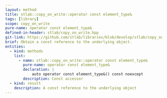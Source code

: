 ```yaml
---
layout: method
title: stlab::copy_on_write::operator const element_type&
tags: [library]
scope: copy_on_write
pure-name: operator const element_type&
defined-in-header: stlab/copy_on_write.hpp
git-link: https://github.com/stlab/libraries/blob/develop/stlab/copy_on_write.hpp
brief: Obtain a const reference to the underlying object.
entities:
  - kind: methods
    list:
      - name: stlab::copy_on_write::operator const element_type&
        pure-name: operator const element_type&
        declaration: |
            auto operator const element_type&() const noexcept
        description: Const accessor
  - kind: result
    description: A const reference to the underlying object
---
```

